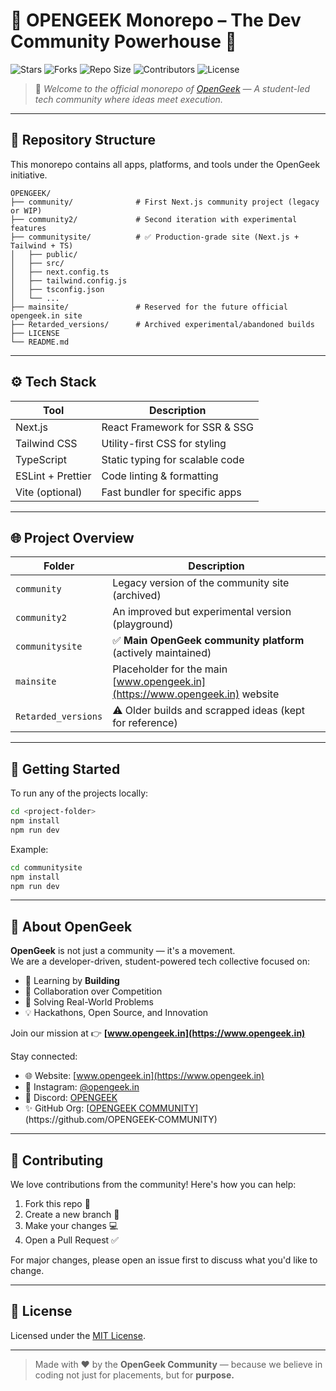 # 🌟 OPENGEEK Monorepo – The Dev Community Powerhouse 🚀  
![Stars](https://img.shields.io/github/stars/AhqafCoder/OPENGEEK?style=social)
![Forks](https://img.shields.io/github/forks/AhqafCoder/OPENGEEK?style=social)
![Repo Size](https://img.shields.io/github/repo-size/AhqafCoder/OPENGEEK)
![Contributors](https://img.shields.io/github/contributors/AhqafCoder/OPENGEEK)
![License](https://img.shields.io/github/license/AhqafCoder/OPENGEEK)

> 🧠 *Welcome to the official monorepo of [OpenGeek](https://www.opengeek.in) — A student-led tech community where ideas meet execution.*

---

## 📁 Repository Structure

This monorepo contains all apps, platforms, and tools under the OpenGeek initiative.

```
OPENGEEK/
├── community/              # First Next.js community project (legacy or WIP)
├── community2/             # Second iteration with experimental features
├── communitysite/          # ✅ Production-grade site (Next.js + Tailwind + TS)
│   ├── public/
│   ├── src/
│   ├── next.config.ts
│   ├── tailwind.config.js
│   ├── tsconfig.json
│   └── ...
├── mainsite/               # Reserved for the future official opengeek.in site
├── Retarded_versions/      # Archived experimental/abandoned builds
├── LICENSE
└── README.md
```

---

## ⚙️ Tech Stack

| Tool            | Description                          |
|-----------------|--------------------------------------|
| Next.js         | React Framework for SSR & SSG        |
| Tailwind CSS    | Utility-first CSS for styling        |
| TypeScript      | Static typing for scalable code      |
| ESLint + Prettier | Code linting & formatting          |
| Vite (optional) | Fast bundler for specific apps       |

---

## 🌐 Project Overview

| Folder              | Description |
|---------------------|-------------|
| `community`         | Legacy version of the community site (archived) |
| `community2`        | An improved but experimental version (playground) |
| `communitysite`     | ✅ **Main OpenGeek community platform** (actively maintained) |
| `mainsite`          | Placeholder for the main [www.opengeek.in](https://www.opengeek.in) website |
| `Retarded_versions` | ⚠️ Older builds and scrapped ideas (kept for reference) |

---

## 🧪 Getting Started

To run any of the projects locally:

```bash
cd <project-folder>
npm install
npm run dev
```

Example:

```bash
cd communitysite
npm install
npm run dev
```

---

## 🚀 About OpenGeek

**OpenGeek** is not just a community — it's a movement.  
We are a developer-driven, student-powered tech collective focused on:

- 🌱 Learning by **Building**
- 🤝 Collaboration over Competition
- 🧩 Solving Real-World Problems
- 💡 Hackathons, Open Source, and Innovation

Join our mission at 👉 **[www.opengeek.in](https://www.opengeek.in)**

Stay connected:

- 🌐 Website: [www.opengeek.in](https://www.opengeek.in)
- 📸 Instagram: [@opengeek.in](https://instagram.com/opengeek.in)
- 💬 Discord: [OPENGEEK](https://discord.gg/WsmZ6eupnk)
- ✨ GitHub Org: [[OPENGEEK COMMUNITY]([https://github.com/OpenGeek-In](https://github.com/OPENGEEK-COMMUNITY))](https://github.com/OPENGEEK-COMMUNITY)

---

## 🤝 Contributing

We love contributions from the community! Here's how you can help:

1. Fork this repo 🍴
2. Create a new branch 🔧
3. Make your changes 💻
4. Open a Pull Request ✅

For major changes, please open an issue first to discuss what you'd like to change.

---

## 📄 License

Licensed under the [MIT License](LICENSE).

---

> Made with ❤️ by the **OpenGeek Community** — because we believe in coding not just for placements, but for **purpose.**
